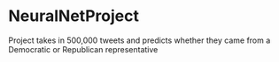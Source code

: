 # NeuralNetProject
Project takes in 500,000 tweets and predicts whether they came from a Democratic or Republican representative
